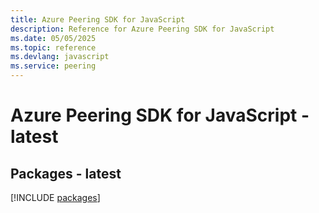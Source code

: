 ```yaml
---
title: Azure Peering SDK for JavaScript
description: Reference for Azure Peering SDK for JavaScript
ms.date: 05/05/2025
ms.topic: reference
ms.devlang: javascript
ms.service: peering
---
```

# Azure Peering SDK for JavaScript - latest
## Packages - latest
[!INCLUDE [packages](peering-index.md)]